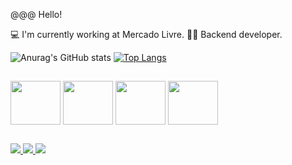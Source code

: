 @@@ Hello!

💻 I'm currently working at Mercado Livre.
👨‍💻 Backend developer.



![Anurag's GitHub stats](https://github-readme-stats.vercel.app/api?username=Wellimovel&show_icons=true&theme=transparent)          [![Top Langs](https://github-readme-stats.vercel.app/api/top-langs/?username=Wellimovel&show_icons=true&theme=transparent)](https://github.com/anuraghazra/github-readme-stats)
##

<i class="devicon-php-plain colored"></i>
<img align="center" height="70" width="80" src="https://cdn.jsdelivr.net/gh/devicons/devicon/icons/php/php-original.svg" />
<img align="center" height="70" width="80" src="https://cdn.jsdelivr.net/gh/devicons/devicon/icons/laravel/laravel-plain-wordmark.svg" />
<img align="center" height="70" width="80" src="https://cdn.jsdelivr.net/gh/devicons/devicon/icons/javascript/javascript-original.svg" />
<img align="center" height="70" width="80" src="https://cdn.jsdelivr.net/gh/devicons/devicon/icons/wordpress/wordpress-original.svg" />

##
<a href="https://www.facebook.com/profile.php?id=100090241887613"><img src="https://img.shields.io/badge/Facebook-1877F2?style=for-the-badge&logo=facebook&logoColor=white" target="_blank"/>  <a href="https://www.facebook.com/profile.php?id=100090241887613"><img src="https://img.shields.io/badge/Instagram-E4405F?style=for-the-badge&logo=instagram&logoColor=white" /> <a href="www.linkedin.com/in/wellingtonpontesdeoliveira3"><img src="https://img.shields.io/badge/LinkedIn-0077B5?style=for-the-badge&logo=linkedin&logoColor=white" />
  
